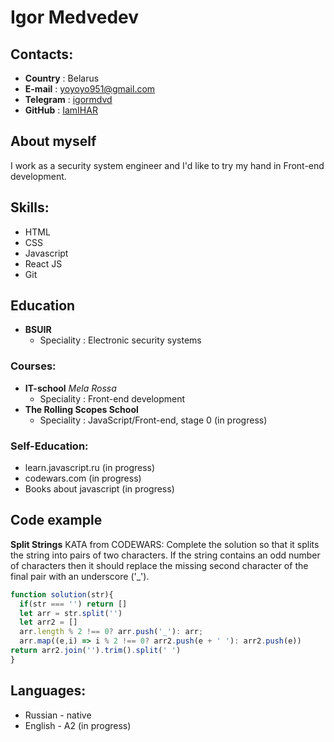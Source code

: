 # Igor Medvedev


## Contacts:
* __Country__ : Belarus
* __E-mail__ : yoyoyo951@gmail.com
* __Telegram__ : [igormdvd](https://t.me/igormdvd)
* __GitHub__ : [IamIHAR](https://github.com/IamIHAR)


## About myself
I work as a security system engineer and I'd like to try my hand in Front-end development.


## Skills:
* HTML
* CSS
* Javascript
* React JS
* Git

## Education
 * __BSUIR__
   * Speciality :  Electronic security systems
### Courses:
 * __IT-school__ _Mela Rossa_
   * Speciality : Front-end development
 * __The Rolling Scopes School__
   * Speciality : JavaScript/Front-end, stage 0 (in progress)
### Self-Education:
* learn.javascript.ru (in progress)
* codewars.com (in progress)
* Books about javascript (in progress)


## Code example
__Split Strings__ KATA from CODEWARS:
Complete the solution so that it splits the string into pairs of two characters. If the string contains an odd number of characters then it should replace the missing second character of the final pair with an underscore ('_').
```javascript
function solution(str){
  if(str === '') return []
  let arr = str.split('')
  let arr2 = []
  arr.length % 2 !== 0? arr.push('_'): arr;
  arr.map((e,i) => i % 2 !== 0? arr2.push(e + ' '): arr2.push(e))
return arr2.join('').trim().split(' ')
}
```

## Languages:
* Russian - native
* English - A2 (in progress)